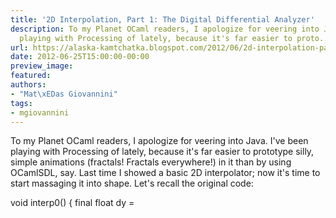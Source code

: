 ```yaml
---
title: '2D Interpolation, Part 1: The Digital Differential Analyzer'
description: To my Planet OCaml readers, I apologize for veering into Java. I've been
  playing with Processing of lately, because it's far easier to proto...
url: https://alaska-kamtchatka.blogspot.com/2012/06/2d-interpolation-part-1-digital.html
date: 2012-06-25T15:00:00-00:00
preview_image:
featured:
authors:
- "Mat\xEDas Giovannini"
tags:
- mgiovannini
---
```


To my Planet OCaml readers, I apologize for veering into Java. I've been playing with Processing of lately, because it's far easier to prototype silly, simple animations (fractals! Fractals everywhere!) in it than by using OCamlSDL, say. Last time I showed a basic 2D interpolator; now it's time to start massaging it into shape. Let's recall the original code:


void interp0() {
  final float dy =
